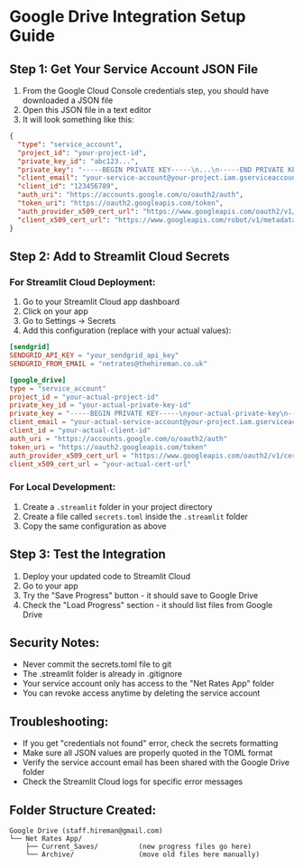 # Google Drive Integration Setup Guide

## Step 1: Get Your Service Account JSON File
1. From the Google Cloud Console credentials step, you should have downloaded a JSON file
2. Open this JSON file in a text editor
3. It will look something like this:

```json
{
  "type": "service_account",
  "project_id": "your-project-id",
  "private_key_id": "abc123...",
  "private_key": "-----BEGIN PRIVATE KEY-----\n...\n-----END PRIVATE KEY-----\n",
  "client_email": "your-service-account@your-project.iam.gserviceaccount.com",
  "client_id": "123456789",
  "auth_uri": "https://accounts.google.com/o/oauth2/auth",
  "token_uri": "https://oauth2.googleapis.com/token",
  "auth_provider_x509_cert_url": "https://www.googleapis.com/oauth2/v1/certs",
  "client_x509_cert_url": "https://www.googleapis.com/robot/v1/metadata/x509/..."
}
```

## Step 2: Add to Streamlit Cloud Secrets

### For Streamlit Cloud Deployment:
1. Go to your Streamlit Cloud app dashboard
2. Click on your app
3. Go to Settings → Secrets
4. Add this configuration (replace with your actual values):

```toml
[sendgrid]
SENDGRID_API_KEY = "your_sendgrid_api_key"
SENDGRID_FROM_EMAIL = "netrates@thehireman.co.uk"

[google_drive]
type = "service_account"
project_id = "your-actual-project-id"
private_key_id = "your-actual-private-key-id"
private_key = "-----BEGIN PRIVATE KEY-----\nyour-actual-private-key\n-----END PRIVATE KEY-----\n"
client_email = "your-actual-service-account@your-project.iam.gserviceaccount.com"
client_id = "your-actual-client-id"
auth_uri = "https://accounts.google.com/o/oauth2/auth"
token_uri = "https://oauth2.googleapis.com/token"
auth_provider_x509_cert_url = "https://www.googleapis.com/oauth2/v1/certs"
client_x509_cert_url = "your-actual-cert-url"
```

### For Local Development:
1. Create a `.streamlit` folder in your project directory
2. Create a file called `secrets.toml` inside the `.streamlit` folder
3. Copy the same configuration as above

## Step 3: Test the Integration

1. Deploy your updated code to Streamlit Cloud
2. Go to your app
3. Try the "Save Progress" button - it should save to Google Drive
4. Check the "Load Progress" section - it should list files from Google Drive

## Security Notes:
- Never commit the secrets.toml file to git
- The .streamlit folder is already in .gitignore
- Your service account only has access to the "Net Rates App" folder
- You can revoke access anytime by deleting the service account

## Troubleshooting:
- If you get "credentials not found" error, check the secrets formatting
- Make sure all JSON values are properly quoted in the TOML format
- Verify the service account email has been shared with the Google Drive folder
- Check the Streamlit Cloud logs for specific error messages

## Folder Structure Created:
```
Google Drive (staff.hireman@gmail.com)
└── Net Rates App/
    ├── Current_Saves/          (new progress files go here)
    └── Archive/                (move old files here manually)
```